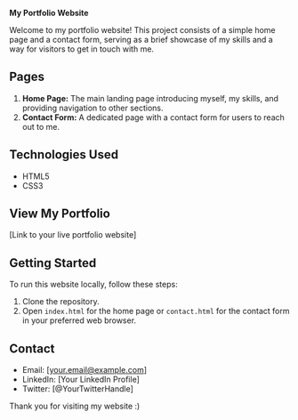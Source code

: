 **My Portfolio Website**

Welcome to my portfolio website! This project consists of a simple home page and a contact form, serving as a brief showcase of my skills and a way for visitors to get in touch with me.

## Pages
1. **Home Page:** The main landing page introducing myself, my skills, and providing navigation to other sections.
2. **Contact Form:** A dedicated page with a contact form for users to reach out to me.

## Technologies Used
- HTML5
- CSS3

## View My Portfolio
[Link to your live portfolio website]


## Getting Started
To run this website locally, follow these steps:
1. Clone the repository.
2. Open `index.html` for the home page or `contact.html` for the contact form in your preferred web browser.



## Contact
- Email: [your.email@example.com]
- LinkedIn: [Your LinkedIn Profile]
- Twitter: [@YourTwitterHandle]

Thank you for visiting my website :) 
